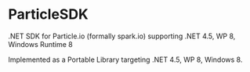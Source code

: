 # ParticleSDK
.NET SDK for Particle.io (formally spark.io) supporting .NET 4.5, WP 8, Windows Runtime 8

Implemented as a Portable Library targeting .NET 4.5, WP 8, Windows 8.